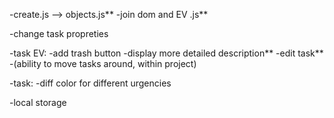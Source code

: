 -create.js --> objects.js**
-join dom and EV .js**

-change task propreties

-task EV:
    -add trash button
    -display more detailed description**
    -edit task**
    -(ability to move tasks around, within project)

-task:
    -diff color for different urgencies


-local storage